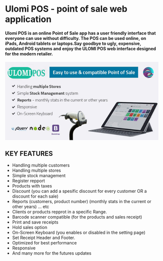 # Ulomi POS - point of sale web application

#### Ulomi POS is an online Point of Sale app has a user friendly interface that everyone can use without difficulty. The POS can be used online, on iPads, Android tablets or laptops.Say goodbye to ugly, expensive, outdated POS systems and enjoy the ULOMI POS web interface designed for the modern retailer.

![preview](common/assets/img/large_marketing.png 'UlomiPOS Preview')

## **KEY FEATURES**

- Handling multiple customers
- Handling multiple stores
- Simple stock management
- Register repport
- Products with taxes
- Discount (you can add a spesific discount for every customer OR a discount for each sale)
- Reports (customers, product number) (monthly stats in the current or other years) ... etc
- Clients or products repprot in a specific Range.
- Barcode scanner compatible (for the products and sales receipt)
- Print and save receipts
- Hold sales option
- On-Screen Keyboard (you enables or disabled in the setting page)
- Set Receipt Header and Footer.
- Optimized for best performance
- Responsive
- And many more for the futures updates
